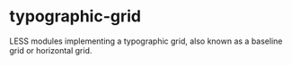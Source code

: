 # typographic-grid
LESS modules implementing a typographic grid, also known as a baseline grid or horizontal grid.
